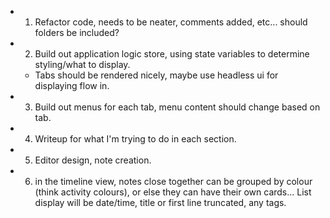 -   1. Refactor code, needs to be neater, comments added, etc... should folders be included?
-   2. Build out application logic store, using state variables to determine styling/what to display.
    -   Tabs should be rendered nicely, maybe use headless ui for displaying flow in.
-   3. Build out menus for each tab, menu content should change based on tab.
-   4. Writeup for what I'm trying to do in each section.
-   5. Editor design, note creation.
-   6. in the timeline view, notes close together can be grouped by colour (think activity colours), or else they can have their own cards... List display will be date/time, title or first line truncated, any tags.
